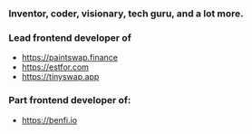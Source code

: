 ### Inventor, coder, visionary, tech guru, and a lot more.

### Lead frontend developer of

* https://paintswap.finance
* https://estfor.com
* https://tinyswap.app

### Part frontend developer of:

* https://benfi.io
